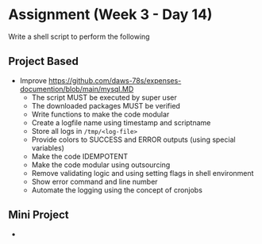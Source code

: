 # Assignment (Week 3 - Day 14)

Write a shell script to perform the following

## Project Based

- Improve https://github.com/daws-78s/expenses-documention/blob/main/mysql.MD
  - The script MUST be executed by super user
  - The downloaded packages MUST be verified
  - Write functions to make the code modular
  - Create a logfile name using timestamp and scriptname
  - Store all logs in `/tmp/<log-file>`
  - Provide colors to SUCCESS and ERROR outputs (using special variables)
  - Make the code IDEMPOTENT
  - Make the code modular using outsourcing
  - Remove validating logic and using setting flags in shell environment
  - Show error command and line number
  - Automate the logging using the concept of cronjobs

## Mini Project

-
